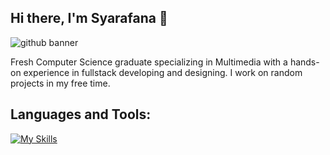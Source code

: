 ## Hi there, I'm Syarafana 👋

![github banner](https://github.com/user-attachments/assets/1f1cec68-a5ac-4bf1-96b1-00dd0cbf070c)

Fresh Computer Science graduate specializing in Multimedia with a hands-on experience in fullstack developing and designing. 
I work on random projects in my free time. 

## Languages and Tools: 
[![My Skills](https://skillicons.dev/icons?i=dart,java,py,androidstudio,blender,c,eclipse,figma,flutter,unity,vscode,visualstudio)](https://skillicons.dev)

<!--
**saroni-work/saroni-work** is a ✨ _special_ ✨ repository because its `README.md` (this file) appears on your GitHub profile.

Here are some ideas to get you started:

- 🔭 I’m currently working on ...
- 🌱 I’m currently learning ...
- 👯 I’m looking to collaborate on ...
- 🤔 I’m looking for help with ...
- 💬 Ask me about ...
- 📫 How to reach me: ...
- 😄 Pronouns: ...
- ⚡ Fun fact: ...
-->
